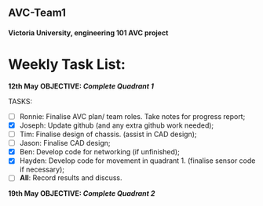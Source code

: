 ## AVC-Team1
#### Victoria University, engineering 101 AVC project

# Weekly Task List:

**12th May**
**OBJECTIVE: _Complete Quadrant 1_**

TASKS:
- [ ] Ronnie: Finalise AVC plan/ team roles. Take notes for progress report;
- [x] Joseph: Update github (and any extra github work needed);
- [ ] Tim: Finalise design of chassis. (assist in CAD design);
- [ ] Jason: Finalise CAD design;
- [x] Ben: Develop code for networking (if unfinished);
- [x] Hayden: Develop code for movement in quadrant 1. (finalise sensor code if necessary);
- [ ] **All**: Record results and discuss.

**19th May
OBJECTIVE: _Complete Quadrant 2_**
